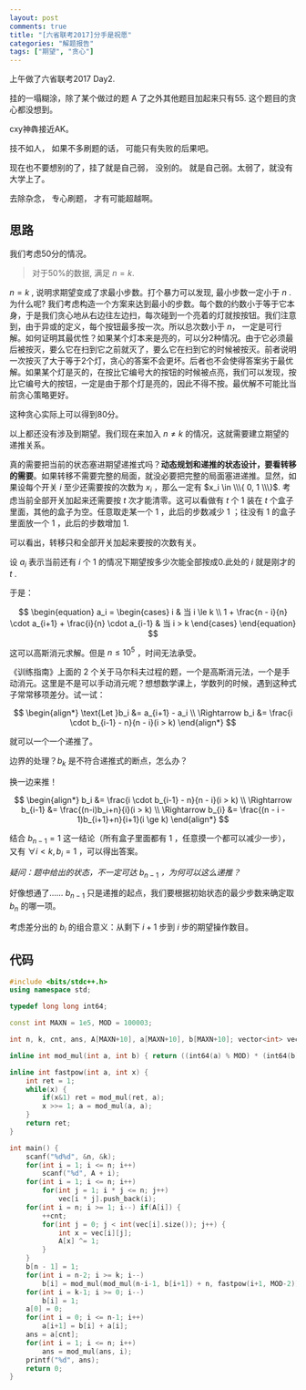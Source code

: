 ```yaml
---
layout: post
comments: true
title: "[六省联考2017]分手是祝愿"
categories: "解题报告"
tags: ["期望", "贪心"]
---
```


上午做了六省联考2017 Day2.  

挂的一塌糊涂，除了某个做过的题 A 了之外其他题目加起来只有55. 这个题目的贪心都没想到。   

cxy神犇接近AK。     

技不如人， 如果不多刷题的话， 可能只有失败的后果吧。  

现在也不要想别的了，挂了就是自己弱， 没别的。 就是自己弱。太弱了，就没有大学上了。   

去除杂念， 专心刷题， 才有可能超越啊。     

## 思路

我们考虑50分的情况。    

> 对于50%的数据, 满足 $n = k$.    

$n = k$ , 说明求期望变成了求最小步数。打个暴力可以发现, 最小步数一定小于 $n$ .  为什么呢? 我们考虑构造一个方案来达到最小的步数。每个数的约数小于等于它本身，于是我们贪心地从右边往左边扫，每次碰到一个亮着的灯就按按钮。我们注意到，由于异或的定义，每个按钮最多按一次。所以总次数小于 $n$， 一定是可行解。如何证明其最优性？如果某个灯本来是亮的，可以分2种情况。由于它必须最后被按灭，要么它在扫到它之前就灭了，要么它在扫到它的时候被按灭。前者说明一次按灭了大于等于2个灯，贪心的答案不会更坏。后者也不会使得答案劣于最优解。如果某个灯是灭的，在按比它编号大的按钮的时候被点亮，我们可以发现，按比它编号大的按钮，一定是由于那个灯是亮的，因此不得不按。最优解不可能比当前贪心策略更好。      

这种贪心实际上可以得到80分。    

以上都还没有涉及到期望。我们现在来加入 $n \neq k$ 的情况，这就需要建立期望的递推关系。    

真的需要把当前的状态塞进期望递推式吗？**动态规划和递推的状态设计，要看转移的需要**。如果转移不需要完整的局面，就没必要把完整的局面塞进递推。显然，如果设每个开关 $i$ 至少还需要按的次数为 $x_i$ ，那么一定有 $x_i \in \\\{ 0, 1 \\\}$. 考虑当前全部开关加起来还需要按 $t$ 次才能清零。这可以看做有 $t$ 个 1 装在 $t$ 个盒子里面，其他的盒子为空。任意取走某一个 1 ，此后的步数减少 1 ；往没有 1 的盒子里面放一个 1 ，此后的步数增加 1.   

可以看出，转移只和全部开关加起来要按的次数有关。   

设 $a_i$ 表示当前还有 $i$ 个 1 的情况下期望按多少次能全部按成0.此处的 $i$ 就是刚才的 $t$ .      

于是：    
    
$$
\begin{equation}
a_i = 
\begin{cases}
i & 当 i \le k \\
1 + \frac{n - i}{n} \cdot a_{i+1} + \frac{i}{n} \cdot a_{i-1} & 当 i > k 
\end{cases}
\end{equation}
$$

这可以高斯消元求解。但是 $n \le 10^5$ ，时间无法承受。

《训练指南》上面的 2 个关于马尔科夫过程的题，一个是高斯消元法，一个是手动消元。这里是不是可以手动消元呢？想想数学课上，学数列的时候，遇到这种式子常常移项差分。试一试：
    
$$
\begin{align*}
\text{Let }b_i &= a_{i+1} - a_i \\
\Rightarrow b_i &= \frac{i \cdot b_{i-1} - n}{n - i}(i > k)
\end{align*}
$$

就可以一个一个递推了。    

边界的处理？$b_k$ 是不符合递推式的断点，怎么办？        

换一边来推！    

$$
\begin{align*}
b_i &= \frac{i \cdot b_{i-1} - n}{n - i}(i > k) \\
\Rightarrow b_{i-1} &= \frac{(n-i)b_i+n}{i}(i > k) \\
\Rightarrow b_{i} &= \frac{(n - i - 1)b_{i+1}+n}{i+1}(i \ge k)
\end{align*}
$$

结合 $b_{n-1} = 1$ 这一结论（所有盒子里面都有 1 ，任意摸一个都可以减少一步），又有 $\forall i < k, b_i = 1$ ，可以得出答案。    

*疑问：题中给出的状态，不一定可达* $b_{n-1}$ *，为何可以这么递推？*   

好像想通了…… $b_{n-1}$ 只是递推的起点，我们要根据初始状态的最少步数来确定取 ${b_n}$ 的哪一项。    



考虑差分出的 $b_i$ 的组合意义：从剩下 $i+1$ 步到 $i$ 步的期望操作数目。

<!--more-->

## 代码

```cpp
#include <bits/stdc++.h>
using namespace std;

typedef long long int64;

const int MAXN = 1e5, MOD = 100003;

int n, k, cnt, ans, A[MAXN+10], a[MAXN+10], b[MAXN+10]; vector<int> vec[MAXN+10];

inline int mod_mul(int a, int b) { return ((int64(a) % MOD) * (int64(b) % MOD)) % MOD; }

inline int fastpow(int a, int x) {
    int ret = 1;
    while(x) {
        if(x&1) ret = mod_mul(ret, a);
        x >>= 1; a = mod_mul(a, a);
    }
    return ret;
}

int main() {
    scanf("%d%d", &n, &k);
    for(int i = 1; i <= n; i++)
        scanf("%d", A + i);
    for(int i = 1; i <= n; i++)
        for(int j = 1; i * j <= n; j++)
            vec[i * j].push_back(i);
    for(int i = n; i >= 1; i--) if(A[i]) {
        ++cnt;
        for(int j = 0; j < int(vec[i].size()); j++) { 
            int x = vec[i][j];
            A[x] ^= 1;
        }
    }
    b[n - 1] = 1;
    for(int i = n-2; i >= k; i--)
        b[i] = mod_mul(mod_mul(n-i-1, b[i+1]) + n, fastpow(i+1, MOD-2));
    for(int i = k-1; i >= 0; i--)
        b[i] = 1;
    a[0] = 0;
    for(int i = 0; i <= n-1; i++)
        a[i+1] = b[i] + a[i];
    ans = a[cnt];
    for(int i = 1; i <= n; i++)
        ans = mod_mul(ans, i);
    printf("%d", ans);
    return 0;
}
```

